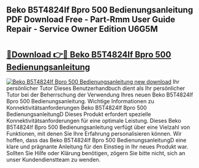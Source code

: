 ## Beko B5T4824If Bpro 500 Bedienungsanleitung PDF Download Free - Part-Rmm User Guide Repair - Service Owner Edition U6G5M

# <h2><a href="http://df08jgi.blite.top/?on=Beko+B5T4824If+Bpro+500+Bedienungsanleitung">🔗Download 👉🔴 Beko B5T4824If Bpro 500 Bedienungsanleitung</a></h2>

[![Beko B5T4824If Bpro 500 Bedienungsanleitung new download](https://i.imgur.com/lujVjoI.png)](http://df08jgi.blite.top/?on=Beko+B5T4824If+Bpro+500+Bedienungsanleitung)
Ihr persönlicher Tutor Dieses Benutzerhandbuch dient als Ihr persönlicher Tutor bei der Beherrschung der Verwendung Ihres neuen Beko B5T4824If Bpro 500 Bedienungsanleitung. Wichtige Informationen zu Konnektivitätsanforderungen Beko B5T4824If Bpro 500 BedienungsanleitungD Dieses Produkt erfordert spezielle Konnektivitätsanforderungen für eine optimale Leistung. Dieses Beko B5T4824If Bpro 500 Bedienungsanleitung verfügt über eine Vielzahl von Funktionen, mit denen Sie Ihre Erfahrung personalisieren können. Wir hoffen, dass das Beko B5T4824If Bpro 500 BedienungsanleitungD eine klare und prägnante Anleitung für den Einstieg in Ihr neues Produkt war. Sollten Sie Hilfe oder Klärung benötigen, zögern Sie bitte nicht, sich an unser Kundendienstteam zu wenden.
